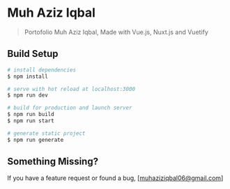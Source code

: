# Muh Aziz Iqbal

> Portofolio Muh Aziz Iqbal, 
> Made with Vue.js, Nuxt.js and Vuetify


## Build Setup

```bash
# install dependencies
$ npm install

# serve with hot reload at localhost:3000
$ npm run dev

# build for production and launch server
$ npm run build
$ npm run start

# generate static project
$ npm run generate
```

## Something Missing?

If you have a feature request or found a bug, [muhaziziqbal06@gmail.com]
